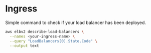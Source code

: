# Ingress

Simple command to check if your load balancer has been deployed.

```bash
aws elbv2 describe-load-balancers \
  --names <your-ingress-name> \
  --query "LoadBalancers[0].State.Code" \
  --output text
```
